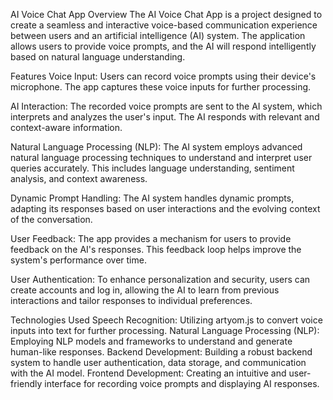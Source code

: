 AI Voice Chat App
Overview
The AI Voice Chat App is a project designed to create a seamless and interactive voice-based communication experience between users and an artificial intelligence (AI) system. The application allows users to provide voice prompts, and the AI will respond intelligently based on natural language understanding.

Features
Voice Input:
Users can record voice prompts using their device's microphone. The app captures these voice inputs for further processing.

AI Interaction:
The recorded voice prompts are sent to the AI system, which interprets and analyzes the user's input. The AI responds with relevant and context-aware information.

Natural Language Processing (NLP):
The AI system employs advanced natural language processing techniques to understand and interpret user queries accurately. This includes language understanding, sentiment analysis, and context awareness.

Dynamic Prompt Handling:
The AI system handles dynamic prompts, adapting its responses based on user interactions and the evolving context of the conversation.

User Feedback:
The app provides a mechanism for users to provide feedback on the AI's responses. This feedback loop helps improve the system's performance over time.

User Authentication:
To enhance personalization and security, users can create accounts and log in, allowing the AI to learn from previous interactions and tailor responses to individual preferences.

Technologies Used
Speech Recognition: Utilizing artyom.js to convert voice inputs into text for further processing.
Natural Language Processing (NLP): Employing NLP models and frameworks to understand and generate human-like responses.
Backend Development: Building a robust backend system to handle user authentication, data storage, and communication with the AI model.
Frontend Development: Creating an intuitive and user-friendly interface for recording voice prompts and displaying AI responses.
